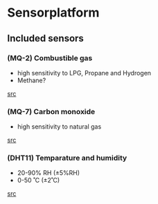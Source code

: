 # Sensorplatform

## Included sensors

### (MQ-2) Combustible gas
*  high sensitivity to LPG, Propane and Hydrogen
*  Methane?

[src](https://www.pololu.com/file/0J309/MQ2.pdf)

### (MQ-7) Carbon monoxide
*  high sensitivity to natural gas

[src](https://www.pololu.com/file/download/MQ7.pdf?file_id=0J313)

### (DHT11) Temparature and humidity
* 20-90% RH (±5%RH)
* 0-50 ˚C (±2˚C)

[src](http://www.micro4you.com/files/sensor/DHT11.pdf)
